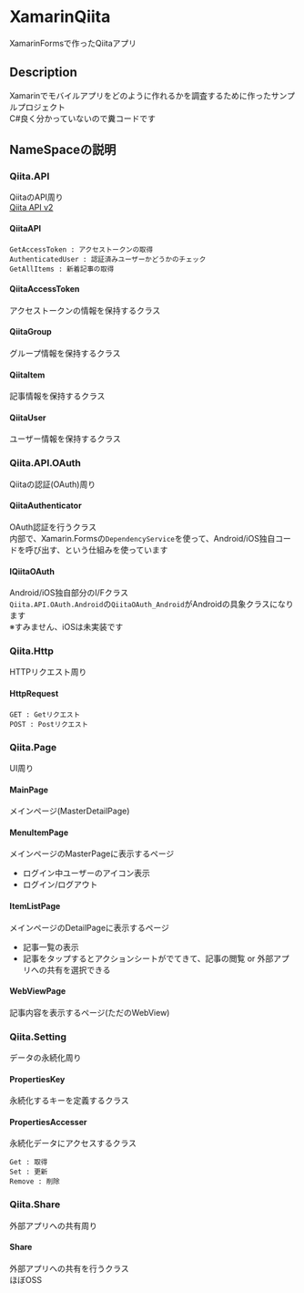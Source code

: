 # XamarinQiita
XamarinFormsで作ったQiitaアプリ

## Description
Xamarinでモバイルアプリをどのように作れるかを調査するために作ったサンプルプロジェクト   
C#良く分かっていないので糞コードです   

## NameSpaceの説明

### Qiita.API
QiitaのAPI周り   
[Qiita API v2](https://qiita.com/api/v2/docs)

#### QiitaAPI
```
GetAccessToken : アクセストークンの取得
AuthenticatedUser : 認証済みユーザーかどうかのチェック
GetAllItems : 新着記事の取得
```

#### QiitaAccessToken
アクセストークンの情報を保持するクラス

#### QiitaGroup
グループ情報を保持するクラス

#### QiitaItem
記事情報を保持するクラス

#### QiitaUser
ユーザー情報を保持するクラス

### Qiita.API.OAuth
Qiitaの認証(OAuth)周り

#### QiitaAuthenticator
OAuth認証を行うクラス   
内部で、Xamarin.Formsの`DependencyService`を使って、Android/iOS独自コードを呼び出す、という仕組みを使っています

#### IQiitaOAuth
Android/iOS独自部分のI/Fクラス   
`Qiita.API.OAuth.Android`の`QiitaOAuth_Android`がAndroidの具象クラスになります   
※すみません、iOSは未実装です

### Qiita.Http
HTTPリクエスト周り

#### HttpRequest
```
GET : Getリクエスト
POST : Postリクエスト
```

### Qiita.Page
UI周り

#### MainPage
メインページ(MasterDetailPage)

#### MenuItemPage
メインページのMasterPageに表示するページ

- ログイン中ユーザーのアイコン表示
- ログイン/ログアウト

#### ItemListPage
メインページのDetailPageに表示するページ

- 記事一覧の表示
- 記事をタップするとアクションシートがでてきて、記事の閲覧 or 外部アプリへの共有を選択できる

#### WebViewPage
記事内容を表示するページ(ただのWebView)

### Qiita.Setting
データの永続化周り

#### PropertiesKey
永続化するキーを定義するクラス

#### PropertiesAccesser
永続化データにアクセスするクラス

```
Get : 取得
Set : 更新
Remove : 削除
```

### Qiita.Share
外部アプリへの共有周り

#### Share
外部アプリへの共有を行うクラス   
ほぼOSS


